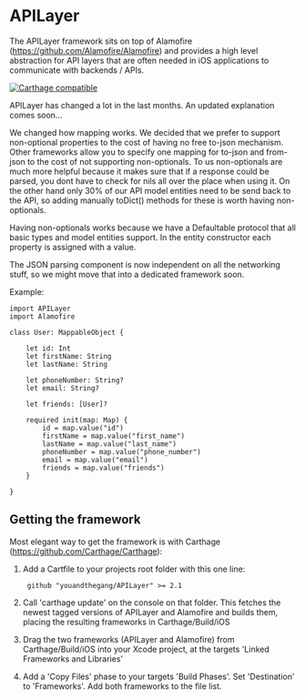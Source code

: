 # APILayer

The APILayer framework sits on top of Alamofire (https://github.com/Alamofire/Alamofire) and provides a high level abstraction for API layers that are often needed in iOS applications to communicate with backends / APIs. 

[![Carthage compatible](https://img.shields.io/badge/Carthage-compatible-4BC51D.svg?style=flat)](https://github.com/Carthage/Carthage)

APILayer has changed a lot in the last months. An updated explanation comes soon...

We changed how mapping works. We decided that we prefer to support non-optional properties to the cost of having no free to-json mechanism. Other frameworks allow you to specify one mapping for to-json and from-json to the cost of not supporting non-optionals. To us non-optionals are much more helpful because it makes sure that if a response could be parsed, you dont have to check for nils all over the place when using it. On the other hand only 30% of our API model entities need to be send back to the API, so adding manually toDict() methods for these is worth having non-optionals. 

Having non-optionals works because we have a Defaultable protocol that all basic types and model entities support. In the entity constructor each property is assigned with a value. 

The JSON parsing component is now independent on all the networking stuff, so we might move that into a dedicated framework soon. 

Example:

    import APILayer
    import Alamofire

    class User: MappableObject {
        
        let id: Int
        let firstName: String
        let lastName: String

        let phoneNumber: String?
        let email: String?

        let friends: [User]?
        
        required init(map: Map) {            
            id = map.value("id")
            firstName = map.value("first_name")
            lastName = map.value("last_name")
            phoneNumber = map.value("phone_number")
            email = map.value("email")
            friends = map.value("friends")
        }

    }

## Getting the framework

Most elegant way to get the framework is with Carthage (https://github.com/Carthage/Carthage): 

1. Add a Cartfile to your projects root folder with this one line:

        github "youandthegang/APILayer" >= 2.1

2. Call 'carthage update' on the console on that folder. This fetches the newest tagged versions of APILayer and Alamofire and builds them, placing the resulting frameworks in Carthage/Build/iOS

3. Drag the two frameworks (APILayer and Alamofire) from Carthage/Build/iOS into your Xcode project, at the targets 'Linked Frameworks and Libraries'

4. Add a 'Copy Files' phase to your targets 'Build Phases'. Set 'Destination' to 'Frameworks'. Add both frameworks to the file list.


